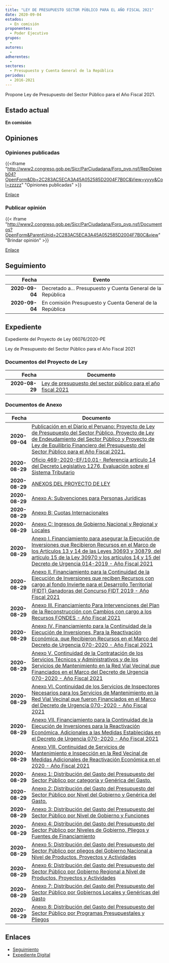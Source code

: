 ```yaml
---
title: "LEY DE PRESUPUESTO SECTOR PÚBLICO PARA EL AÑO FISCAL 2021"
date: 2020-09-04
estados: 
  - En comisión
proponentes: 
  - Poder Ejecutivo
grupos: 
  - 
autores: 
  - 
adherentes: 
  - 
sectores: 
  - Presupuesto y Cuenta General de la República
periodos: 
  - 2016-2021
---
```


Propone Ley de Presupuesto del Sector Público para el Año Fiscal 2021.


## Estado actual

**En comisión**

## Opiniones

### Opiniones publicadas

{{<iframe "http://www2.congreso.gob.pe/Sicr/ParCiudadana/Foro_pvp.nsf/RepOpiweb04?OpenForm&Db=2C283AC5ECA3A45A052585D2004F7B0C&View=yyyy&Col=zzzzz" "Opiniones publicadas" >}}

[Enlace](http://www2.congreso.gob.pe/Sicr/ParCiudadana/Foro_pvp.nsf/RepOpiweb04?OpenForm&Db=2C283AC5ECA3A45A052585D2004F7B0C&View=yyyy&Col=zzzzz)
### Publicar opinión

{{< iframe "http://www2.congreso.gob.pe/Sicr/ParCiudadana/Foro_pvp.nsf/Documentos?OpenForm&ParentUnid=2C283AC5ECA3A45A052585D2004F7B0C&view" "Brindar opinión" >}}

[Enlace](http://www2.congreso.gob.pe/Sicr/ParCiudadana/Foro_pvp.nsf/Documentos?OpenForm&ParentUnid=2C283AC5ECA3A45A052585D2004F7B0C&view)

## Seguimiento

| Fecha | Evento |
|------:|--------|
| **2020-09-04** | Decretado a... Presupuesto y Cuenta General de la República|
| **2020-09-04** | En comisión Presupuesto y Cuenta General de la República|


## Expediente

Expediente del Proyecto de Ley 06076/2020-PE

Ley de Presupuesto del Sector Público para el Año Fiscal 2021


### Documentos del Proyecto de Ley

| Fecha | Documento |
|------:|--------|
| **2020-08-29** | [Ley de presupuesto del sector público para el año fiscal 2021](http://www.leyes.congreso.gob.pe/Documentos/2016_2021/Proyectos_de_Ley_y_de_Resoluciones_Legislativas/PL06076-20200829.pdf) |

### Documentos de Anexo

| Fecha | Documento |
|------:|--------|
| **2020-09-04** | [Publicación en el Diario el Peruano: Proyecto de Ley de Presupuesto del Sector Público, Proyecto de Ley de Endeudamiento del Sector Público y Proyecto de Ley de Equilibrio Financiero del Presupuesto del Sector Público para el Año Fiscal 2021.](http://www.leyes.congreso.gob.pe/Documentos/2016_2021/Documentos_Temporales/Peruano_presup_2021_PL_6076_6077_6078.pdf) |
| **2020-08-29** | [Oficio 469-2020-EF/10.01- Referencia artículo 14 del Decreto Legislativo 1276, Evaluación sobre el Sistema Tributario](http://www.leyes.congreso.gob.pe/Documentos/2016_2021/Oficios/Poder_Ejecutivo/OFICIO-469-2020-EF-10.01.pdf) |
| **2020-08-29** | [ANEXOS DEL PROYECTO DE LEY]() |
| **2020-08-29** | [Anexo A: Subvenciones para Personas Jurídicas](http://www.leyes.congreso.gob.pe/Documentos/2016_2021/Proyectos_de_Ley_y_de_Resoluciones_Legislativas/Anexos/ANEXO-A-PL6076_2021.pdf) |
| **2020-08-29** | [Anexo B: Cuotas Internacionales](http://www.leyes.congreso.gob.pe/Documentos/2016_2021/Proyectos_de_Ley_y_de_Resoluciones_Legislativas/Anexos/ANEXO-B-PL6076_2021.pdf) |
| **2020-08-29** | [Anexo C: Ingresos de Gobierno Nacional y Regional y Locales](http://www.leyes.congreso.gob.pe/Documentos/2016_2021/Proyectos_de_Ley_y_de_Resoluciones_Legislativas/Anexos/ANEXO-C-PL6076_2021.pdf) |
| **2020-08-29** | [Anexo I. Financiamiento para asegurar la Ejecución de Inversiones que Recibieron Recursos en el Marco de los Artículos 13 y 14 de las Leyes 30693 y 30879, del artículo 15 de la Ley 30970 y los artículos 14 y 15 del Decreto de Urgencia 014-2019 - Año Fiscal 2021](http://www.leyes.congreso.gob.pe/Documentos/2016_2021/Proyectos_de_Ley_y_de_Resoluciones_Legislativas/Anexos/ANEXO-I-PL6076_2021.pdf) |
| **2020-08-29** | [Anexo II. Financiamiento para la Continuidad de la Ejecución de Inversiones que reciben Recursos con cargo al fondo Invierte para el Desarrollo Territorial (FIDT) Ganadoras del Concurso FIDT 2019 - Año Fiscal 2021](http://www.leyes.congreso.gob.pe/Documentos/2016_2021/Proyectos_de_Ley_y_de_Resoluciones_Legislativas/Anexos/ANEXO-II-PL6076_2021.pdf) |
| **2020-08-29** | [Anexo III. Financiamiento Para Intervenciones del Plan de la Reconstrucción con Cambios con cargo a los Recursos FONDES - Año Fiscal 2021](http://www.leyes.congreso.gob.pe/Documentos/2016_2021/Proyectos_de_Ley_y_de_Resoluciones_Legislativas/Anexos/ANEXO-III-PL6076_2021.pdf) |
| **2020-08-29** | [Anexo IV. Financiamiento para la Continuidad de la Ejecución de Inversiones, Para la Reactivación Económica, que Recibieron Recursos en el Marco del Decreto de Urgencia 070-2020 - Año Fiscal 2021](http://www.leyes.congreso.gob.pe/Documentos/2016_2021/Proyectos_de_Ley_y_de_Resoluciones_Legislativas/Anexos/ANEXO-IV-PL6076_2021.pdf) |
| **2020-08-29** | [Anexo V. Continuidad de la Contratación de los Servicios Técnicos y Administrativos y de los Servicios de Mantenimiento en la Red Vial Vecinal que Financiados en el Marco del Decreto de Urgencia 070-2020 - Año Fiscal 2021](http://www.leyes.congreso.gob.pe/Documentos/2016_2021/Proyectos_de_Ley_y_de_Resoluciones_Legislativas/Anexos/ANEXO-V-PL6076_2021.pdf) |
| **2020-08-29** | [Anexo VI. Continuidad de los Servicios de Inspectores Necesarios para los Servicios de Mantenimiento en la Red Vial Vecinal que fueron Financiados en el Marco del Decreto de Urgencia 070-2020 - Año Fiscal 2021](http://www.leyes.congreso.gob.pe/Documentos/2016_2021/Proyectos_de_Ley_y_de_Resoluciones_Legislativas/Anexos/ANEXO-VI-PL6076_2021.pdf) |
| **2020-08-29** | [Anexo VII. Financiamiento para la Continuidad de la Ejecución de Inversiones para la Reactivación Económica, Adicionales a las Medidas Establecidas en el Decreto de Urgencia 070-2020 - Año Fiscal 2021](http://www.leyes.congreso.gob.pe/Documentos/2016_2021/Proyectos_de_Ley_y_de_Resoluciones_Legislativas/Anexos/ANEXO-VII-PL6076_2021.pdf) |
| **2020-08-29** | [Anexo VIII. Continuidad de Servicios de Mantenimiento e Inspección en la Red Vecinal de Medidas Adicionales de Reactivación Económica en el 2020 - Año Fiscal 2021](http://www.leyes.congreso.gob.pe/Documentos/2016_2021/Proyectos_de_Ley_y_de_Resoluciones_Legislativas/Anexos/ANEXO-VIII-PL6076_2021.pdf) |
| **2020-08-29** | [Anexo 1: Distribución del Gasto del Presupuesto del Sector Público por categoría y Genérica del Gasto.](http://www.leyes.congreso.gob.pe/Documentos/2016_2021/Proyectos_de_Ley_y_de_Resoluciones_Legislativas/Anexos/ANEXO-1-PL6076_2021.pdf) |
| **2020-08-29** | [Anexo 2: Distribución del Gasto del Presupuesto del Sector Público por Nivel del Gobierno y Genérica del Gasto.](http://www.leyes.congreso.gob.pe/Documentos/2016_2021/Proyectos_de_Ley_y_de_Resoluciones_Legislativas/Anexos/ANEXO-2-PL6076_2021.pdf) |
| **2020-08-29** | [Anexo 3: Distribución del Gasto del Presupuesto del Sector Público por Nivel de Gobierno y Funciones](http://www.leyes.congreso.gob.pe/Documentos/2016_2021/Proyectos_de_Ley_y_de_Resoluciones_Legislativas/Anexos/ANEXO-3-PL6076_2021.pdf) |
| **2020-08-29** | [Anexo 4: Distribución del Gasto del Presupuesto del Sector Público por Niveles de Gobierno, Pliegos y Fuentes de Financiamiento](http://www.leyes.congreso.gob.pe/Documentos/2016_2021/Proyectos_de_Ley_y_de_Resoluciones_Legislativas/Anexos/ANEXO-4-PL6076_2021.pdf) |
| **2020-08-29** | [Anexo 5: Distribución del Gasto del Presupuesto del Sector Público por pliegos del Gobierno Nacional a Nivel de Productos, Proyectos y Actividades](http://www.leyes.congreso.gob.pe/Documentos/2016_2021/Proyectos_de_Ley_y_de_Resoluciones_Legislativas/Anexos/ANEXO-5-PL6076_2021.pdf) |
| **2020-08-29** | [Anexo 6: Distribución del Gasto del Presupuesto del Sector Público por Gobierno Regional a Nivel de Productos, Proyectos y Actividades](http://www.leyes.congreso.gob.pe/Documentos/2016_2021/Proyectos_de_Ley_y_de_Resoluciones_Legislativas/Anexos/ANEXO-6-PL6076_2021.pdf) |
| **2020-08-29** | [Anexo 7: Distribución del Gasto del Presupuesto del Sector Público por Gobiernos Locales y Genéricas del Gasto](http://www.leyes.congreso.gob.pe/Documentos/2016_2021/Proyectos_de_Ley_y_de_Resoluciones_Legislativas/Anexos/ANEXO-7-PL6076_2021.pdf) |
| **2020-08-29** | [Anexo 8: Distribución del Gasto del Presupuesto del Sector Público por Programas Presupuestales y Pliegos](http://www.leyes.congreso.gob.pe/Documentos/2016_2021/Proyectos_de_Ley_y_de_Resoluciones_Legislativas/Anexos/ANEXO-8-PL6076_2021.pdf) |

## Enlaces 

- [Seguimiento](http://www2.congreso.gob.pe/Sicr/TraDocEstProc/CLProLey2016.nsf/f7fff46988ca05b1052578e100829cc7/f67c477e4dda39e1052585d40014d817?OpenDocument)
- [Expediente Digital](http://www2.congreso.gob.pe/Sicr/TraDocEstProc/CLProLey2016.nsf/f7fff46988ca05b1052578e100829cc7/f67c477e4dda39e1052585d40014d817?OpenDocument&Click=05257FB7005EB655.eb71d0cf91d8294e05256cdf006b5706/$Body/0.1C6C)

